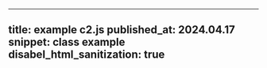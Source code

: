 ---
title: example c2.js
published_at: 2024.04.17
snippet: class example
disabel_html_sanitization: true
----


<script src="/scripts/c2.min.js"></script>

<canvas id= "c2" >

<script>
    
//Created by Ren Yuan


const renderer = new c2.Renderer(document.getElementById('c2'));
resize();

renderer.background('#cccccc');
let random = new c2.Random();


class Agent extends c2.Point {
    constructor() {
        let x = random.next(renderer.width);
        let y = random.next(renderer.height);
        super(x, y);

        this.vx = random.next(-2, 2);
        this.vy = random.next(-2, 2);
    }

    update() {
        this.x += this.vx;
        this.y += this.vy;

        if (this.x < 0) {
            this.x = 0;
            this.vx *= -1;
        } else if (this.x > renderer.width) {
            this.x = renderer.width;
            this.vx *= -1;
        }
        if (this.y < 0) {
            this.y = 0;
            this.vy *= -1;
        } else if (this.y > renderer.height) {
            this.y = renderer.height;
            this.vy *= -1;
        }
    }

    display() {
        renderer.stroke('#333333');
        renderer.lineWidth(5);
        renderer.point(this.x, this.y);
    }
}

let agents = new Array(20);
for (let i = 0; i < agents.length; i++) agents[i] = new Agent();


renderer.draw(() => {
    renderer.clear();

    let delaunay = new c2.Delaunay();
    delaunay.compute(agents);
    let vertices = delaunay.vertices;
    let edges = delaunay.edges;
    let triangles = delaunay.triangles;

    let maxArea = 0;
    let minArea = Number.POSITIVE_INFINITY;
    for (let i = 0; i < triangles.length; i++) {
        let area = triangles[i].area();
        if(area < minArea) minArea = area;
        if(area > maxArea) maxArea = area;
    }

    renderer.stroke('#333333');
    renderer.lineWidth(1);
    for (let i = 0; i < triangles.length; i++) {
        let t = c2.norm(triangles[i].area(), minArea, maxArea);
        let color = c2.Color.hsl(30*t, 30+30*t, 20+80*t);
        renderer.fill(color);
        renderer.triangle(triangles[i]);
    }
    

    for (let i = 0; i < agents.length; i++) {
        agents[i].display();
        agents[i].update();
    }
});


window.addEventListener('resize', resize);
function resize() {
    let parent = renderer.canvas.parentElement;
    renderer.size(parent.clientWidth, parent.clientWidth / 16 * 9);
}

</script>
